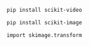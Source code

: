 ```bash
pip install scikit-video
```

```bash
pip install scikit-image

import skimage.transform
```